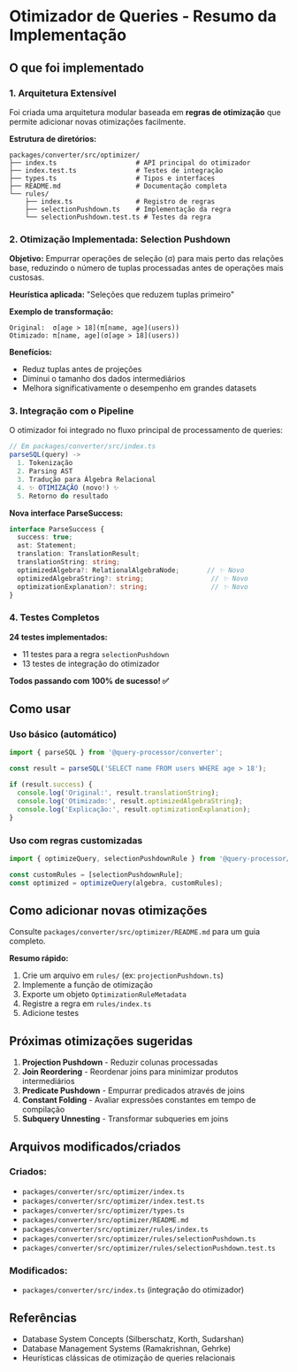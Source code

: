# Otimizador de Queries - Resumo da Implementação

## O que foi implementado

### 1. Arquitetura Extensível

Foi criada uma arquitetura modular baseada em **regras de otimização** que permite adicionar novas otimizações facilmente.

**Estrutura de diretórios:**
```
packages/converter/src/optimizer/
├── index.ts                    # API principal do otimizador
├── index.test.ts               # Testes de integração
├── types.ts                    # Tipos e interfaces
├── README.md                   # Documentação completa
└── rules/
    ├── index.ts                # Registro de regras
    ├── selectionPushdown.ts    # Implementação da regra
    └── selectionPushdown.test.ts # Testes da regra
```

### 2. Otimização Implementada: Selection Pushdown

**Objetivo:** Empurrar operações de seleção (σ) para mais perto das relações base, reduzindo o número de tuplas processadas antes de operações mais custosas.

**Heurística aplicada:** "Seleções que reduzem tuplas primeiro"

**Exemplo de transformação:**
```
Original:  σ[age > 18](π[name, age](users))
Otimizado: π[name, age](σ[age > 18](users))
```

**Benefícios:**
- Reduz tuplas antes de projeções
- Diminui o tamanho dos dados intermediários
- Melhora significativamente o desempenho em grandes datasets

### 3. Integração com o Pipeline

O otimizador foi integrado no fluxo principal de processamento de queries:

```typescript
// Em packages/converter/src/index.ts
parseSQL(query) ->
  1. Tokenização
  2. Parsing AST
  3. Tradução para Álgebra Relacional
  4. ✨ OTIMIZAÇÃO (novo!) ✨
  5. Retorno do resultado
```

**Nova interface ParseSuccess:**
```typescript
interface ParseSuccess {
  success: true;
  ast: Statement;
  translation: TranslationResult;
  translationString: string;
  optimizedAlgebra?: RelationalAlgebraNode;       // ✨ Novo
  optimizedAlgebraString?: string;                 // ✨ Novo
  optimizationExplanation?: string;                // ✨ Novo
}
```

### 4. Testes Completos

**24 testes implementados:**
- 11 testes para a regra `selectionPushdown`
- 13 testes de integração do otimizador

**Todos passando com 100% de sucesso! ✅**

## Como usar

### Uso básico (automático)

```typescript
import { parseSQL } from '@query-processor/converter';

const result = parseSQL('SELECT name FROM users WHERE age > 18');

if (result.success) {
  console.log('Original:', result.translationString);
  console.log('Otimizado:', result.optimizedAlgebraString);
  console.log('Explicação:', result.optimizationExplanation);
}
```

### Uso com regras customizadas

```typescript
import { optimizeQuery, selectionPushdownRule } from '@query-processor/converter';

const customRules = [selectionPushdownRule];
const optimized = optimizeQuery(algebra, customRules);
```

## Como adicionar novas otimizações

Consulte `packages/converter/src/optimizer/README.md` para um guia completo.

**Resumo rápido:**

1. Crie um arquivo em `rules/` (ex: `projectionPushdown.ts`)
2. Implemente a função de otimização
3. Exporte um objeto `OptimizationRuleMetadata`
4. Registre a regra em `rules/index.ts`
5. Adicione testes

## Próximas otimizações sugeridas

1. **Projection Pushdown** - Reduzir colunas processadas
2. **Join Reordering** - Reordenar joins para minimizar produtos intermediários
3. **Predicate Pushdown** - Empurrar predicados através de joins
4. **Constant Folding** - Avaliar expressões constantes em tempo de compilação
5. **Subquery Unnesting** - Transformar subqueries em joins

## Arquivos modificados/criados

### Criados:
- `packages/converter/src/optimizer/index.ts`
- `packages/converter/src/optimizer/index.test.ts`
- `packages/converter/src/optimizer/types.ts`
- `packages/converter/src/optimizer/README.md`
- `packages/converter/src/optimizer/rules/index.ts`
- `packages/converter/src/optimizer/rules/selectionPushdown.ts`
- `packages/converter/src/optimizer/rules/selectionPushdown.test.ts`

### Modificados:
- `packages/converter/src/index.ts` (integração do otimizador)

## Referências

- Database System Concepts (Silberschatz, Korth, Sudarshan)
- Database Management Systems (Ramakrishnan, Gehrke)
- Heurísticas clássicas de otimização de queries relacionais
